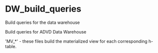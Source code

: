 # DW_build_queries
Build queries for the data warehouse

Build queries for ADVD Data Warehouse

'MV_*' - these files build the materialized view for each corresponding h-table.

